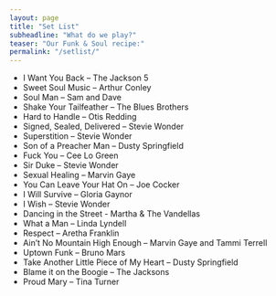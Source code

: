```yaml
---
layout: page
title: "Set List"
subheadline: "What do we play?"
teaser: "Our Funk & Soul recipe:"
permalink: "/setlist/"
---
```


- I Want You Back – The Jackson 5
- Sweet Soul Music – Arthur Conley
- Soul Man – Sam and Dave
- Shake Your Tailfeather – The Blues Brothers
- Hard to Handle – Otis Redding
- Signed, Sealed, Delivered – Stevie Wonder
- Superstition – Stevie Wonder
- Son of a Preacher Man – Dusty Springfield
- Fuck You – Cee Lo Green
- Sir Duke – Stevie Wonder
- Sexual Healing – Marvin Gaye
- You Can Leave Your Hat On – Joe Cocker
- I Will Survive – Gloria Gaynor
- I Wish – Stevie Wonder
- Dancing in the Street - Martha & The Vandellas
- What a Man – Linda Lyndell
- Respect – Aretha Franklin
- Ain’t No Mountain High Enough – Marvin Gaye and Tammi Terrell
- Uptown Funk – Bruno Mars
- Take Another Little Piece of My Heart – Dusty Springfield
- Blame it on the Boogie – The Jacksons 
- Proud Mary – Tina Turner
